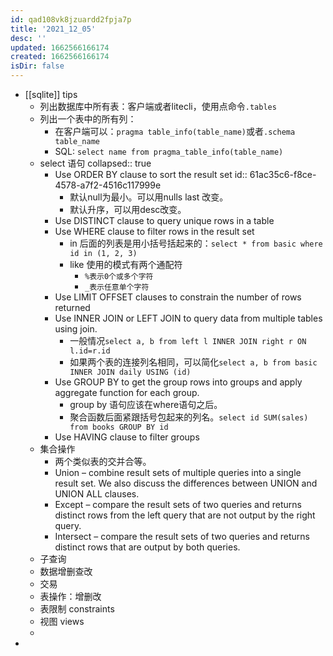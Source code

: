 ```yaml
---
id: qad108vk8jzuardd2fpja7p
title: '2021_12_05'
desc: ''
updated: 1662566166174
created: 1662566166174
isDir: false
---
```

- [[sqlite]] tips
	- 列出数据库中所有表：客户端或者litecli，使用点命令`.tables`
	- 列出一个表中的所有列：
		- 在客户端可以：`pragma table_info(table_name)`或者`.schema table_name`
		- SQL: `select name from pragma_table_info(table_name)`
	- select 语句
	  collapsed:: true
		- Use ORDER BY clause to sort the result set
		  id:: 61ac35c6-f8ce-4578-a7f2-4516c117999e
			- 默认null为最小。可以用nulls last 改变。
			- 默认升序，可以用desc改变。
		- Use DISTINCT clause to query unique rows in a table
		- Use WHERE clause to filter rows in the result set
			- in 后面的列表是用小括号括起来的：`select * from basic where id in (1, 2, 3)`
			- like 使用的模式有两个通配符
				- `%表示0个或多个字符`
				- `_表示任意单个字符`
		- Use LIMIT OFFSET clauses to constrain the number of rows returned
		- Use INNER JOIN or LEFT JOIN to query data from multiple tables using join.
			- 一般情况`select a, b from left l INNER JOIN right r ON l.id=r.id `
			- 如果两个表的连接列名相同，可以简化`select a, b from basic INNER JOIN daily USING (id)`
		- Use GROUP BY to get the group rows into groups and apply aggregate function for each group.
			- group by 语句应该在where语句之后。
			- 聚合函数后面紧跟括号包起来的列名。`select id SUM(sales) from books GROUP BY id`
		- Use HAVING clause to filter groups
	- 集合操作
		- 两个类似表的交并合等。
		- Union – combine result sets of multiple queries into a single result set. We also discuss the differences between UNION and UNION ALL clauses.
		- Except – compare the result sets of two queries and returns distinct rows from the left query that are not output by the right query.
		- Intersect – compare the result sets of two queries and returns distinct rows that are output by both queries.
	- 子查询
	- 数据增删查改
	- 交易
	- 表操作：增删改
	- 表限制 constraints
	- 视图 views
	-
-